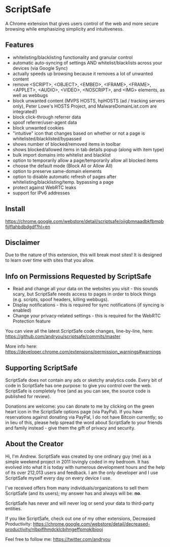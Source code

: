 # ScriptSafe
A Chrome extension that gives users control of the web and more secure browsing while emphasizing simplicity and intuitiveness.

## Features
* whitelisting/blacklisting functionality and granular control
* automatic auto-syncing of settings AND whitelist/blacklists across your devices (via Google Sync)
* actually speeds up browsing because it removes a lot of unwanted content
* remove &lt;SCRIPT&gt;, &lt;OBJECT&gt;, &lt;EMBED&gt;, &lt;IFRAME&gt;, &lt;FRAME&gt;, &lt;APPLET&gt;, &lt;AUDIO&gt;, &lt;VIDEO&gt;, &lt;NOSCRIPT&gt;, and &lt;IMG&gt; elements, as well as webbugs
* block unwanted content (MVPS HOSTS, hpHOSTS (ad / tracking servers only), Peter Lowe's HOSTS Project, and MalwareDomainList.com are integrated!)
* block click-through referrer data
* spoof referrer/user-agent data
* block unwanted cookies
* "intuitive" icon that changes based on whether or not a page is whitelisted/blacklisted/bypassed
* shows number of blocked/removed items in toolbar
* shows blocked/allowed items in tab details popup (along with item type)
* bulk import domains into whitelist and blacklist
* option to temporarily allow a page/temporarily allow all blocked items
* choose the default mode (Block All or Allow All)
* option to preserve same-domain elements
* option to disable automatic refresh of pages after whitelisting/blacklisting/temp. bypassing a page
* protect against WebRTC leaks
* support for IPv6 addresses

## Install
https://chrome.google.com/webstore/detail/scriptsafe/oiigbmnaadbkfbmpbfijlflahbdbdgdf?hl=en

## Disclaimer
Due to the nature of this extension, this will break most sites! It is designed to learn over time with sites that you allow.

## Info on Permissions Requested by ScriptSafe
* Read and change all your data on the websites you visit - this sounds scary, but ScriptSafe needs access to pages in order to block things (e.g. scripts, spoof headers, killing webbugs).
* Display notifications - this is required for sync notifications (if syncing is enabled)
* Change your privacy-related settings - this is required for the WebRTC Protection feature

You can view all the latest ScriptSafe code changes, line-by-line, here: https://github.com/andryou/scriptsafe/commits/master

More info here: https://developer.chrome.com/extensions/permission_warnings#warnings

## Supporting ScriptSafe
ScriptSafe does not contain any ads or sketchy analytics code. Every bit of code in ScriptSafe has one purpose: to give you control over the web. ScriptSafe is completely free (and as you can see, the source code is published for review).

Donations are welcome: you can donate to me by clicking on the green heart icon in the ScriptSafe options page (via PayPal). If you have reservations against donating via PayPal, I do not have Bitcoin currently; so in lieu of this, please help spread the word about ScriptSafe to your friends and family instead - give them the gift of privacy and security.

## About the Creator
Hi, I'm Andrew. ScriptSafe was created by one ordinary guy (me) as a simple weekend project in 2011 lovingly coded in my bedroom. It has evolved into what it is today with numerous development hours and the help of its over 212,013 users and feedback. I am the only developer and I use ScriptSafe myself every day on every device I use.

I've received offers from many individuals/organizations to sell them ScriptSafe (and its users); my answer has and always will be: **no**.

ScriptSafe has never and will never log or send your data to third-party entities.

If you like ScriptSafe, check out one of my other extensions, Decreased Productivity: https://chrome.google.com/webstore/detail/decreased-productivity/nlbpiflhmdcklcbihngeffpmoklbiooj

Feel free to follow me: https://twitter.com/andryou